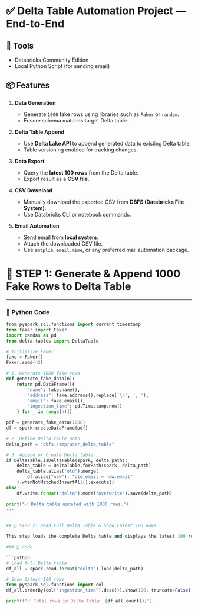 # ✅ Delta Table Automation Project — End-to-End

## 🔧 Tools
- Databricks Community Edition
- Local Python Script (for sending email)

## 📦 Features

1. **Data Generation**
   - Generate `1000` fake rows using libraries such as `Faker` or `random`.
   - Ensure schema matches target Delta table.

2. **Delta Table Append**
   - Use **Delta Lake API** to append generated data to existing Delta table.
   - Table versioning enabled for tracking changes.

3. **Data Export**
   - Query the **latest 100 rows** from the Delta table.
   - Export result as a **CSV file**.

4. **CSV Download**
   - Manually download the exported CSV from **DBFS (Databricks File System)**.
   - Use Databricks CLI or notebook commands.

5. **Email Automation**
   - Send email from **local system**.
   - Attach the downloaded CSV file.
   - Use `smtplib`, `email.mime`, or any preferred mail automation package.

# 🔷 STEP 1: Generate & Append 1000 Fake Rows to Delta Table

---

### 🧾 Python Code

```python
from pyspark.sql.functions import current_timestamp
from faker import Faker
import pandas as pd
from delta.tables import DeltaTable

# Initialize Faker
fake = Faker()
Faker.seed(42)

# 1. Generate 1000 fake rows
def generate_fake_data(n):
    return pd.DataFrame([{
        "name": fake.name(),
        "address": fake.address().replace('\n', ', '),
        "email": fake.email(),
        "ingestion_time": pd.Timestamp.now()
    } for _ in range(n)])

pdf = generate_fake_data(1000)
df = spark.createDataFrame(pdf)

# 2. Define Delta table path
delta_path = "dbfs:/tmp/user_delta_table"

# 3. Append or Create Delta table
if DeltaTable.isDeltaTable(spark, delta_path):
    delta_table = DeltaTable.forPath(spark, delta_path)
    delta_table.alias("old").merge(
        df.alias("new"), "old.email = new.email"
    ).whenNotMatchedInsertAll().execute()
else:
    df.write.format("delta").mode("overwrite").save(delta_path)

print("✅ Delta table updated with 1000 rows.")
---
---

## 🔷 STEP 2: Read Full Delta Table & Show Latest 100 Rows

This step loads the complete Delta table and displays the latest 100 rows based on the `ingestion_time` column.

### 📌 Code

```python
# Load full Delta table
df_all = spark.read.format("delta").load(delta_path)

# Show latest 100 rows
from pyspark.sql.functions import col
df_all.orderBy(col("ingestion_time").desc()).show(100, truncate=False)

print(f"✅ Total rows in Delta Table: {df_all.count()}") 


